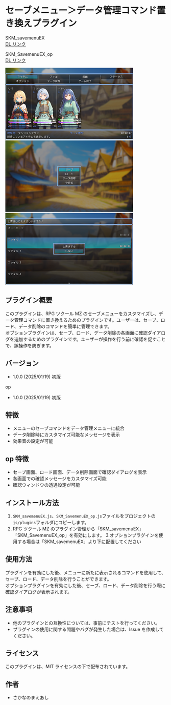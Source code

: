 # セーブメニュー＞データ管理コマンド置き換えプラグイン

SKM_savemenuEX<br>
[DL リンク](https://raw.githubusercontent.com/fishs075/MZ/refs/heads/main/SKM_SavemenuEX.js)

SKM_SavemenuEX_op<br>
[DL リンク](https://raw.githubusercontent.com/fishs075/MZ/refs/heads/main/SKM_SavemenuEX_op.js)

<img src="../images/SKM_SavemenuEX1.png" width="400"><img src="../images/SKM_SavemenuEX2.png" width="400">
<img src="../images/SKM_SavemenuEX3.png" width="400">

## プラグイン概要

このプラグインは、RPG ツクール MZ のセーブメニューをカスタマイズし、データ管理コマンドに置き換えるためのプラグインです。ユーザーは、セーブ、ロード、データ削除のコマンドを簡単に管理できます。<br>
オプションプラグインは、セーブ、ロード、データ削除の各画面に確認ダイアログを追加するためのプラグインです。ユーザーが操作を行う前に確認を促すことで、誤操作を防ぎます。

## バージョン

-   1.0.0 (2025/01/19) 初版

op

-   1.0.0 (2025/01/19) 初版

## 特徴

-   メニューのセーブコマンドをデータ管理メニューに統合
-   データ削除時にカスタマイズ可能なメッセージを表示
-   効果音の設定が可能

## op 特徴

-   セーブ画面、ロード画面、データ削除画面で確認ダイアログを表示
-   各画面での確認メッセージをカスタマイズ可能
-   確認ウィンドウの透過設定が可能

## インストール方法

1. `SKM_savemenuEX.js`、`SKM_SavemenuEX_op.js`ファイルをプロジェクトの`js/plugins`フォルダにコピーします。
2. RPG ツクール MZ のプラグイン管理から「SKM_savemenuEX」「SKM_SavemenuEX_op」を有効にします。 3.オプションプラグインを使用する場合は「SKM_savemenuEX」より下に配置してください

## 使用方法

プラグインを有効にした後、メニューに新たに表示されるコマンドを使用して、セーブ、ロード、データ削除を行うことができます。<br>
オプションプラグインを有効にした後、セーブ、ロード、データ削除を行う際に確認ダイアログが表示されます。

## 注意事項

-   他のプラグインとの互換性については、事前にテストを行ってください。
-   プラグインの使用に関する問題やバグが発生した場合は、Issue を作成してください。

## ライセンス

このプラグインは、MIT ライセンスの下で配布されています。

## 作者

-   さかなのまえあし
